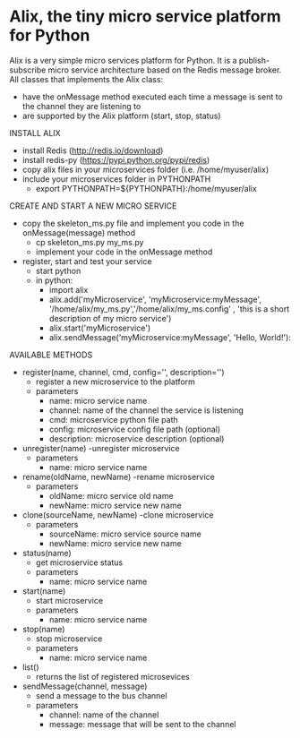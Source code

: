 # Alix, the tiny micro service platform for Python
Alix is a very simple micro services platform for Python. It is a publish-subscribe micro service architecture based on the Redis message broker.
All classes that implements the Alix class:
- have the onMessage method executed each time a message is sent to the channel they are listening to
- are supported by the Alix platform (start, stop, status)

INSTALL ALIX
- install Redis (http://redis.io/download)
- install redis-py (https://pypi.python.org/pypi/redis)
- copy alix files in your microservices folder (i.e. /home/myuser/alix)
- include your microservices folder in PYTHONPATH
    - export PYTHONPATH=${PYTHONPATH}:/home/myuser/alix

CREATE AND START A NEW MICRO SERVICE
- copy the skeleton_ms.py file and implement you code in the onMessage(message) method
    - cp skeleton_ms.py my_ms.py
    - implement your code in the onMessage method
- register, start and test your service
    - start python
    - in python:
        - import alix
        - alix.add('myMicroservice', 'myMicroservice:myMessage', '/home/alix/my_ms.py','/home/alix/my_ms.config' , 'this is a short description of my micro service')
        - alix.start('myMicroservice')
        - alix.sendMessage('myMicroservice:myMessage', 'Hello, World!'):

AVAILABLE METHODS
- register(name, channel, cmd, config='', description='')
    - register a new microservice to the platform
    - parameters
        - name: micro service name
        - channel: name of the channel the service is listening
        - cmd: microservice python file path
        - config: microservice config file path (optional)
        - description: microservice description (optional)
- unregister(name)
    -unregister microservice
    - parameters
        - name: micro service name
- rename(oldName, newName)
    -rename microservice
    - parameters
        - oldName: micro service old name
        - newName: micro service new name
- clone(sourceName, newName)
    -clone microservice
    - parameters
        - sourceName: micro service source name
        - newName: micro service new name
- status(name)
    - get microservice status
    - parameters
        - name: micro service name   
- start(name)
    - start microservice
    - parameters
        - name: micro service name   
- stop(name)
    - stop microservice
    - parameters
        - name: micro service name
- list()
    - returns the list of registered microsevices
- sendMessage(channel, message)
    - send a message to the bus channel
    - parameters
        - channel: name of the channel
        - message: message that will be sent to the channel

